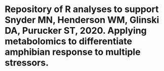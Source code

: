 # Repository of R analyses to support Snyder MN, Henderson WM, Glinski DA, Purucker ST, 2020. Applying metabolomics to differentiate amphibian response to multiple stressors.

